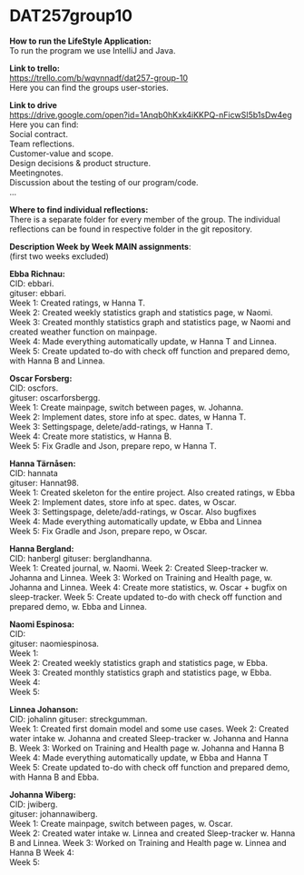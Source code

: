 # DAT257group10
  
**How to run the LifeStyle Application:**  
To run the program we use IntelliJ and Java.  
  
**Link to trello:**  
https://trello.com/b/wqvnnadf/dat257-group-10  
Here you can find the groups user-stories.  
  
**Link to drive**  
https://drive.google.com/open?id=1Anqb0hKxk4iKKPQ-nFicwSI5b1sDw4eg   
Here you can find:  
Social contract.    
Team reflections.  
Customer-value and scope.  
Design decisions & product structure.  
Meetingnotes.  
Discussion about the testing of our program/code.  
...  
  
**Where to find individual reflections:**  
There is a separate folder for every member of the group. The individual reflections can be found in respective folder in the git repository.  
  
**Description Week by Week MAIN assignments**:  
(first two weeks excluded)  
  
**Ebba Richnau:**  
CID: ebbari.  
gituser: ebbari.  
Week 1: Created ratings, w Hanna T.   
Week 2: Created weekly statistics graph and statistics page, w Naomi.  
Week 3: Created monthly statistics graph and statistics page, w Naomi and created weather function on mainpage.    
Week 4: Made everything automatically update, w Hanna T and Linnea.   
Week 5: Create updated to-do with check off function and prepared demo, with Hanna B and Linnea.  
 
   
**Oscar Forsberg:**  
CID: oscfors.  
gituser: oscarforsbergg.  
Week 1: Create mainpage, switch between pages, w. Johanna.  
Week 2: Implement dates, store info at spec. dates, w Hanna T.  
Week 3: Settingspage, delete/add-ratings, w Hanna T.  
Week 4: Create more statistics, w Hanna B.  
Week 5: Fix Gradle and Json, prepare repo, w Hanna T.  
   
**Hanna Tärnåsen:**  
CID: hannata  
gituser: Hannat98.  
Week 1: Created skeleton for the entire project. Also created ratings, w Ebba   
Week 2: Implement dates, store info at spec. dates, w Oscar.  
Week 3: Settingspage, delete/add-ratings, w Oscar. Also bugfixes   
Week 4: Made everything automatically update, w Ebba and Linnea   
Week 5: Fix Gradle and Json, prepare repo, w Oscar.  
   
**Hanna Bergland:**  
CID: hanbergl
gituser: berglandhanna.  
Week 1: Created journal, w. Naomi.
Week 2: Created Sleep-tracker w. Johanna and Linnea.
Week 3: Worked on Training and Health page, w. Johanna and Linnea.
Week 4: Create more statistics, w. Oscar + bugfix on sleep-tracker.
Week 5: Create updated to-do with check off function and prepared demo, w. Ebba and Linnea.  

  
**Naomi Espinosa:**  
CID:  
gituser: naomiespinosa.  
Week 1:  
Week 2: Created weekly statistics graph and statistics page, w Ebba.  
Week 3: Created monthly statistics graph and statistics page, w Ebba.  
Week 4:  
Week 5:  
  
**Linnea Johanson:**  
CID: johalinn 
gituser: streckgumman.  
Week 1: Created first domain model and some use cases.
Week 2: Created water intake w. Johanna and created Sleep-tracker w. Johanna and Hanna B.
Week 3: Worked on Training and Health page w. Johanna and Hanna B
Week 4: Made everything automatically update, w Ebba and Hanna T   
Week 5: Create updated to-do with check off function and prepared demo, with Hanna B and Ebba.   
 
  
**Johanna Wiberg:**  
CID: jwiberg.  
gituser: johannawiberg.   
Week 1: Create mainpage, switch between pages, w. Oscar.  
Week 2: Created water intake w. Linnea and created Sleep-tracker w. Hanna B and Linnea.
Week 3: Worked on Training and Health page w. Linnea and Hanna B
Week 4:  
Week 5: 
  
